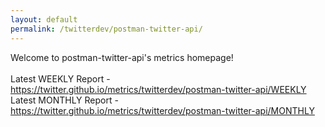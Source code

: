 ```yaml
---
layout: default
permalink: /twitterdev/postman-twitter-api/
---
```

Welcome to postman-twitter-api's metrics homepage!
<br><br>
Latest WEEKLY Report - <a href="https://twitter.github.io/metrics/twitterdev/postman-twitter-api/WEEKLY">https://twitter.github.io/metrics/twitterdev/postman-twitter-api/WEEKLY</a>
<br>
Latest MONTHLY Report - <a href="https://twitter.github.io/metrics/twitterdev/postman-twitter-api/MONTHLY">https://twitter.github.io/metrics/twitterdev/postman-twitter-api/MONTHLY</a>
<br>
